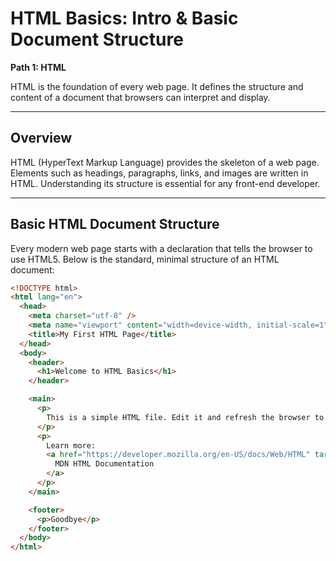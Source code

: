 # HTML Basics: Intro & Basic Document Structure  

**Path 1: HTML**  

HTML is the foundation of every web page. It defines the structure and content of a document that browsers can interpret and display.  

---

## Overview  

HTML (HyperText Markup Language) provides the skeleton of a web page. Elements such as headings, paragraphs, links, and images are written in HTML. Understanding its structure is essential for any front-end developer.  

---

## Basic HTML Document Structure  

Every modern web page starts with a declaration that tells the browser to use HTML5. Below is the standard, minimal structure of an HTML document:  

```html
<!DOCTYPE html>
<html lang="en">
  <head>
    <meta charset="utf-8" />
    <meta name="viewport" content="width=device-width, initial-scale=1" />
    <title>My First HTML Page</title>
  </head>
  <body>
    <header>
      <h1>Welcome to HTML Basics</h1>
    </header>

    <main>
      <p>
        This is a simple HTML file. Edit it and refresh the browser to see the changes.
      </p>
      <p>
        Learn more:
        <a href="https://developer.mozilla.org/en-US/docs/Web/HTML" target="_blank" rel="noopener">
          MDN HTML Documentation
        </a>
      </p>
    </main>

    <footer>
      <p>Goodbye</p>
    </footer>
  </body>
</html>
